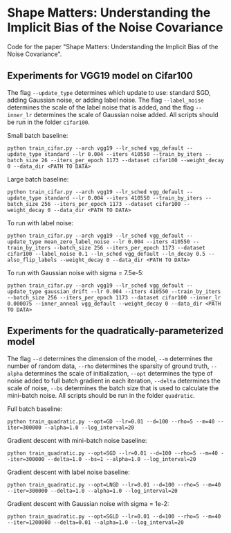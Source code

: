 # Shape Matters: Understanding the Implicit Bias of the Noise Covariance

Code for the paper "Shape Matters: Understanding the Implicit Bias of the Noise Covariance".

## Experiments for VGG19 model on Cifar100
The flag ``--update_type`` determines which update to use: standard SGD, adding Gaussian noise, or adding label noise. The flag ``--label_noise`` determines the scale of the label noise that is added, and the flag ``--inner_lr`` determines the scale of Gaussian noise added. All scripts should be run in the folder ``cifar100``.

Small batch baseline:

`python train_cifar.py --arch vgg19 --lr_sched vgg_default --update_type standard --lr 0.004 --iters 410550 --train_by_iters --batch_size 26 --iters_per_epoch 1173 --dataset cifar100 --weight_decay 0 --data_dir <PATH TO DATA>`

Large batch baseline:

`python train_cifar.py --arch vgg19 --lr_sched vgg_default --update_type standard --lr 0.004 --iters 410550 --train_by_iters --batch_size 256 --iters_per_epoch 1173 --dataset cifar100 --weight_decay 0 --data_dir <PATH TO DATA>`

To run with label noise:

`python train_cifar.py --arch vgg19 --lr_sched vgg_default --update_type mean_zero_label_noise --lr 0.004 --iters 410550 --train_by_iters --batch_size 256 --iters_per_epoch 1173 --dataset cifar100 --label_noise 0.1 --ln_sched vgg_default --ln_decay 0.5 --also_flip_labels --weight_decay 0 --data_dir <PATH TO DATA>`

To run with Gaussian noise with sigma = 7.5e-5:

`python train_cifar.py --arch vgg19 --lr_sched vgg_default --update_type gaussian_drift --lr 0.004 --iters 410550 --train_by_iters --batch_size 256 --iters_per_epoch 1173 --dataset cifar100 --inner_lr 0.000075 --inner_anneal vgg_default --weight_decay 0 --data_dir <PATH TO DATA>`


## Experiments for the quadratically-parameterized model

The flag ``--d`` determines the dimension of the model, ``--m`` determines the number of random data, ``--rho`` determines the sparsity of ground truth, ``--alpha`` determines the scale of initialization, ``--opt`` determines the type of noise added to full batch gradient in each iteration, ``--delta`` determines the scale of noise, ``--bs`` determines the batch size that is used to calculate the mini-batch noise. All scripts should be run in the folder ``quadratic``.

Full batch baseline:

`python train_quadratic.py --opt=GD --lr=0.01 --d=100 --rho=5 --m=40 --iter=300000 --alpha=1.0 --log_interval=20`

Gradient descent with mini-batch noise baseline:

`python train_quadratic.py --opt=SGD --lr=0.01 --d=100 --rho=5 --m=40 --iter=300000 --delta=1.0 --bs=1 --alpha=1.0 --log_interval=20`

Gradient descent with label noise baseline:

`python train_quadratic.py --opt=LNGD --lr=0.01 --d=100 --rho=5 --m=40 --iter=300000 --delta=1.0 --alpha=1.0 --log_interval=20`

Gradient descent with Gaussian noise with sigma = 1e-2:

`python train_quadratic.py --opt=SGLD --lr=0.01 --d=100 --rho=5 --m=40 --iter=1200000 --delta=0.01 --alpha=1.0 --log_interval=20`

